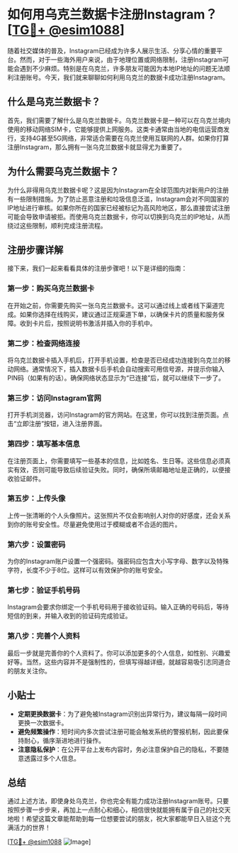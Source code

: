 # 如何用乌克兰数据卡注册Instagram？[[TG💪+ @esim1088](https://t.me/s/esim1088)]

随着社交媒体的普及，Instagram已经成为许多人展示生活、分享心情的重要平台。然而，对于一些海外用户来说，由于地理位置或网络限制，注册Instagram可能会遇到不少麻烦。特别是在乌克兰，许多朋友可能因为本地IP地址的问题无法顺利注册账号。今天，我们就来聊聊如何利用乌克兰的数据卡成功注册Instagram。

## 什么是乌克兰数据卡？

首先，我们需要了解什么是乌克兰数据卡。乌克兰数据卡是一种可以在乌克兰境内使用的移动网络SIM卡，它能够提供上网服务。这类卡通常由当地的电信运营商发行，支持4G甚至5G网络，非常适合需要在乌克兰使用互联网的人群。如果你打算注册Instagram，那么拥有一张乌克兰数据卡就显得尤为重要了。

## 为什么需要乌克兰数据卡？

为什么非得用乌克兰数据卡呢？这是因为Instagram在全球范围内对新用户的注册有一些限制措施。为了防止恶意注册和垃圾信息泛滥，Instagram会对不同国家的IP地址进行审核。如果你所在的国家已经被标记为高风险地区，那么直接尝试注册可能会导致申请被拒。而使用乌克兰数据卡，你可以切换到乌克兰的IP地址，从而绕过这些限制，顺利完成注册流程。

## 注册步骤详解

接下来，我们一起来看看具体的注册步骤吧！以下是详细的指南：

### 第一步：购买乌克兰数据卡

在开始之前，你需要先购买一张乌克兰数据卡。这可以通过线上或者线下渠道完成。如果你选择在线购买，建议通过正规渠道下单，以确保卡片的质量和服务保障。收到卡片后，按照说明书激活并插入你的手机中。

### 第二步：检查网络连接

将乌克兰数据卡插入手机后，打开手机设置，检查是否已经成功连接到乌克兰的移动网络。通常情况下，插入数据卡后手机会自动搜索可用信号源，并提示你输入PIN码（如果有的话）。确保网络状态显示为“已连接”后，就可以继续下一步了。

### 第三步：访问Instagram官网

打开手机浏览器，访问Instagram的官方网站。在这里，你可以找到注册页面。点击“立即注册”按钮，进入注册界面。

### 第四步：填写基本信息

在注册页面上，你需要填写一些基本的信息，比如姓名、生日等。这些信息必须真实有效，否则可能导致后续验证失败。同时，确保所填邮箱地址是正确的，以便接收验证邮件。

### 第五步：上传头像

上传一张清晰的个人头像照片。这张照片不仅会影响别人对你的好感度，还会关系到你的账号安全性。尽量避免使用过于模糊或者不合适的图片。

### 第六步：设置密码

为你的Instagram账户设置一个强密码。强密码应包含大小写字母、数字以及特殊字符，长度不少于8位。这样可以有效保护你的账号安全。

### 第七步：验证手机号码

Instagram会要求你绑定一个手机号码用于接收验证码。输入正确的号码后，等待短信的到来，并输入收到的验证码完成验证。

### 第八步：完善个人资料

最后一步就是完善你的个人资料了。你可以添加更多的个人信息，如性别、兴趣爱好等。当然，这些内容并不是强制性的，但填写得越详细，就越容易吸引志同道合的朋友关注你。

## 小贴士

- **定期更换数据卡**：为了避免被Instagram识别出异常行为，建议每隔一段时间更换一次数据卡。
- **避免频繁操作**：短时间内多次尝试注册可能会触发系统的警报机制，因此要保持耐心，循序渐进地进行操作。
- **注意隐私保护**：在公开平台上发布内容时，务必注意保护自己的隐私，不要随意透露过多个人信息。

## 总结

通过上述方法，即使身处乌克兰，你也完全有能力成功注册Instagram账号。只要按照步骤一步步来，再加上一点耐心和细心，相信很快就能拥有属于自己的社交天地啦！希望这篇文章能帮助到每一位想要尝试的朋友，祝大家都能早日入驻这个充满活力的世界！

[[TG💪+ @esim1088](https://t.me/s/esim1088) ![Image](https://i.postimg.cc/4NQfJmqS/Snipaste-2025-05-13-00-14-12.png)]